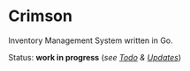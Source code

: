 # Crimson

Inventory Management System written in Go.

Status: **work in progress** (*see [Todo](docs/ToDo.md) & [Updates](docs/Updates.md)*)
